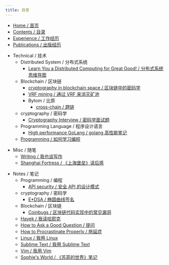 ```yaml
---
title: 目录
---
```


- [Home / 首页](/home)
- [Contents / 目录](/contents)
- [Experience / 工作经历](/experience)
- [Publications / 出版经历](/publications)
* Technical / 技术
    * Distributed System / 分布式系统
        - [Learn You a Distributed Computing for Great Good! / 分布式系统思维导图](/technical/distsys/learn-u-a-distcomp-for-great-good)
    - Blockchain / 区块链
        + [cryptography in blockchain space / 区块链中的密码学](/technical/blockchain/blockchain-crypto)
        + [VRF mining / 通过 VRF 来消灭矿池](/technical/blockchain/vrf-mining)
        + Bytom / 比原
            * [cross-chain / 跨链](/technical/blockchain/bytom/cross-chain)
    - cryptography / 密码学
        - [Cryptography Interview / 密码学面试题](/technical/crypto/crypto-interview)
    * Programming Language / 程序设计语言
        - [High performance GoLang / golang 高性能笔记](/technical/PL/hp-golang)
    - [Programming / 如何学习编程](/technical/programming)
+ Misc / 随笔
    * [Writing / 我也谈写作](/mics/writing)
    * [Shanghai Fortress / 《上海堡垒》读后感](/mics/once-upon-a-time-in-Shanghai)
* Notes / 笔记
    - Programming / 编程
        + [API security / 安全 API 的设计模式](/notes/API_sec)
    - cryptography / 密码学
        - [E*DSA / 椭圆曲线签名](/notes/crypto/e_dsa)
    - Blockchain / 区块链
        + [Coinbugs / 区块链代码实现中的常见漏洞](/notes/blockchain/coinbugs)
    * [Hayek / 我读哈耶克](/notes/hayek)
    - [How to Ask a Good Question / 提问](/notes/how-to-ask-a-good-question)
    - [How to Procrastinate Properly / 拖延症](/life-hacks/how-to-procrastinate)
    - [Linux / 我用 Linux](/notes/linux)
    - [Sublime Text / 我用 Sublime Text](/notes/subl)
    - [Vim / 我用 Vim](/notes/vim)
    * [Sophie's World / 《苏菲的世界》笔记](/notes/sophies-world)
<!-- * 自我提升 -->
